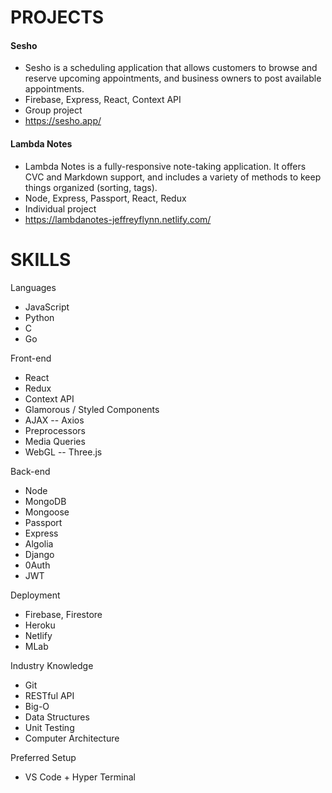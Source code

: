 # PROJECTS

#### Sesho
  * Sesho is a scheduling application that allows customers to browse and reserve upcoming appointments, and business owners to post available appointments.
  * Firebase, Express, React, Context API
  * Group project
  * https://sesho.app/

#### Lambda Notes
  * Lambda Notes is a fully-responsive note-taking application. It offers CVC and Markdown support, and includes a variety of methods to keep things organized (sorting, tags).
  * Node, Express, Passport, React, Redux
  * Individual project
  * https://lambdanotes-jeffreyflynn.netlify.com/ 




# SKILLS

Languages
  * JavaScript
  * Python
  * C
  * Go

Front-end
  * React
  * Redux
  * Context API
  * Glamorous / Styled Components
  * AJAX -- Axios
  * Preprocessors 
  * Media Queries
  * WebGL -- Three.js

Back-end
  * Node
  * MongoDB
  * Mongoose
  * Passport
  * Express
  * Algolia
  * Django
  * 0Auth
  * JWT

Deployment
  * Firebase, Firestore
  * Heroku
  * Netlify
  * MLab

Industry Knowledge
  * Git
  * RESTful API
  * Big-O
  * Data Structures
  * Unit Testing
  * Computer Architecture

Preferred Setup
  * VS Code + Hyper Terminal